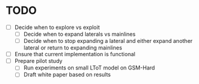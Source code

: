 # TODO

- [ ] Decide when to explore vs exploit
  - [ ] Decide when to expand laterals vs mainlines
  - [ ] Decide when to stop expanding a lateral and either expand another lateral or return to expanding mainlines
- [ ] Ensure that current implementation is functional
- [ ] Prepare pilot study
  - [ ] Run experiments on small LToT model on GSM-Hard
  - [ ] Draft white paper based on results
